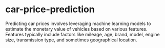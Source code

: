 # car-price-prediction
 Predicting car prices involves leveraging machine learning models to estimate the monetary value of vehicles based on various features. Features typically include factors like mileage, age, brand, model, engine size, transmission type, and sometimes geographical location.
